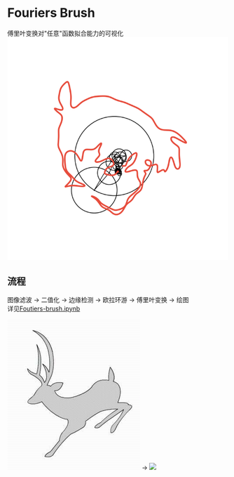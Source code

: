 # Fouriers Brush
 傅里叶变换对"任意"函数拟合能力的可视化  
![](res/00242.png) 

## 流程
图像滤波 -> 二值化 -> 边缘检测 -> 欧拉环游 -> 傅里叶变换 -> 绘图  
详见[Foutiers-brush.ipynb](Foutiers-brush.ipynb) 

![](res/deer.PNG)  ->  ![](res/deer.gif) 
